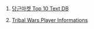 1. [당근마켓 Top 10 Text DB](https://github.com/CharmStrange/Project/tree/main/DB%20files/Text%20Analysis-%EB%8B%B9%EA%B7%BC)

2. [Tribal Wars Player Informations](Tribal%Wars)
